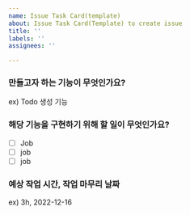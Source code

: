 ```yaml
---
name: Issue Task Card(template)
about: Issue Task Card(Template) to create issue
title: ''
labels: ''
assignees: ''

---
```


### 만들고자 하는 기능이 무엇인가요?
ex) Todo 생성 기능

### 해당 기능을 구현하기 위해 할 일이 무엇인가요?
- [ ] Job
- [ ] job
- [ ] job

### 예상 작업 시간, 작업 마무리 날짜
ex) 3h, 2022-12-16
